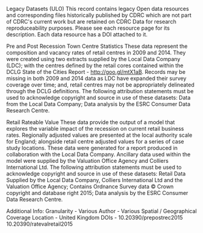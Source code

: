 Legacy Datasets (ULO)
This record contains legacy Open data resources and corresponding files historically published by CDRC which are not part of CDRC's current work but are retained on CDRC Data for research reproduceability purposes. Please see each resource page for its description. Each data resource has a DOI attached to it.

Pre and Post Recession Town Centre Statistics
These data represent the composition and vacancy rates of retail centres in 2009 and 2014. They were created using two extracts supplied by the Local Data Company (LDC); with the centres defined by the retail cores contained within the DCLG State of the Cities Report - http://goo.gl/mtX1aB. Records may be missing in both 2009 and 2014 data as LDC have expanded their survey coverage over time; and, retail centres may not be appropriately delineated through the DCLG definitions. The following attribution statements must be used to acknowledge copyright and source in use of these datasets: Data from the Local Data Company; Data analysis by the ESRC Consumer Data Research Centre.

Retail Rateable Value
These data provide the output of a model that explores the variable impact of the recession on current retail business rates. Regionally adjusted values are presented at the local authority scale for England; alongside retail centre adjusted values for a series of case study locations. These data were generated for a report produced in collaboration with the Local Data Company. Ancillary data used within the model were supplied by the Valuation Office Agency and Colliers International Ltd. The following attribution statements must be used to acknowledge copyright and
source in use of these datasets: Retail Data Supplied by the Local Data Company, Colliers International Ltd and the Valuation Office Agency; Contains Ordnance Survey data © Crown copyright and database right 2015; Data analysis by the ESRC Consumer Data Research Centre.

Additional Info: 
Granularity - Various
Author - Various
Spatial / Geographical Coverage Location - United Kingdom
DOIs - 10.20390/prepostrec2015 10.20390/ratevalretail2015

